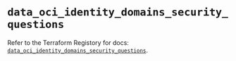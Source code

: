 # `data_oci_identity_domains_security_questions`

Refer to the Terraform Registory for docs: [`data_oci_identity_domains_security_questions`](https://registry.terraform.io/providers/oracle/oci/6.18.0/docs/data-sources/identity_domains_security_questions).
